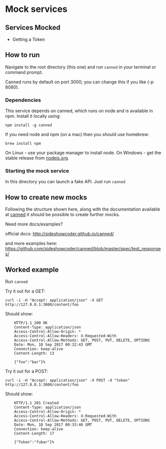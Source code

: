 # Mock services

## Services Mocked
- Getting a Token

## How to run
Navigate to the root directory (this one) and run `canned` in your terminal or command prompt.

Canned runs by default on port 3000; you can change this if you like (-p 8080).

### Dependencies
This service depends on canned, which runs on node and is available in npm. Install it locally using:

`npm install -g canned`

If you need node and npm (on a mac) then you should use homebrew:

`brew install npm`

On Linux - use your package manager to install node.
On Windows - get the stable release from [nodejs.org](www.nodejs.org).

### Starting the mock service
In this directory you can launch a fake API. Just run `canned`

## How to create new mocks
Following the structure shown here, along with the documentation available at [canned](https://www.npmjs.com/package/canned) it should be possible to create further mocks.

Need more docs/examples?

official docs: http://sideshowcoder.github.io/canned/

and more examples here: https://github.com/sideshowcoder/canned/blob/master/spec/test_responses/

## Worked example
Run `canned`

Try it out for a GET:

  `curl -i -H "Accept: application/json" -X GET http://127.0.0.1:3000/content/foo`

 Should show:
```
    HTTP/1.1 200 OK
    Content-Type: application/json
    Access-Control-Allow-Origin: *
    Access-Control-Allow-Headers: X-Requested-With
    Access-Control-Allow-Methods: GET, POST, PUT, DELETE, OPTIONS
    Date: Mon, 18 Sep 2017 00:32:43 GMT
    Connection: keep-alive
    Content-Length: 13

    {"foo":"bar"}%   
```

Try it out for a POST:

  `curl -i -H "Accept: application/json" -X POST -d "token" http://127.0.0.1:3000/content/foo`

  Should show:

```
    HTTP/1.1 201 Created
    Content-Type: application/json
    Access-Control-Allow-Origin: *
    Access-Control-Allow-Headers: X-Requested-With
    Access-Control-Allow-Methods: GET, POST, PUT, DELETE, OPTIONS
    Date: Mon, 18 Sep 2017 00:33:46 GMT
    Connection: keep-alive
    Content-Length: 17

    {"Token":"fubar"}%               
```
